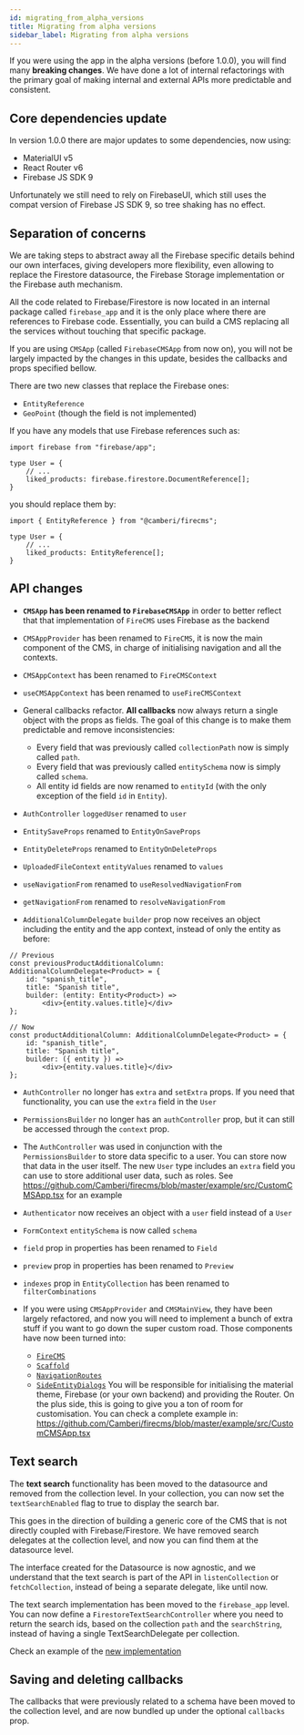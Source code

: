 ```yaml
---
id: migrating_from_alpha_versions
title: Migrating from alpha versions
sidebar_label: Migrating from alpha versions
---
```


If you were using the app in the alpha versions (before 1.0.0), you will find
many **breaking changes**. We have done a lot of internal refactorings with the
primary goal of making internal and external APIs more predictable and
consistent.

## Core dependencies update

In version 1.0.0 there are major updates to some dependencies, now using:

- MaterialUI v5
- React Router v6
- Firebase JS SDK 9

Unfortunately we still need to rely on FirebaseUI, which still uses the compat
version of Firebase JS SDK 9, so tree shaking has no effect.

## Separation of concerns

We are taking steps to abstract away all the Firebase specific details behind
our own interfaces, giving developers more flexibility, even allowing to replace
the Firestore datasource, the Firebase Storage implementation or the Firebase
auth mechanism.

All the code related to Firebase/Firestore is now located in an internal package
called `firebase_app` and it is the only place where there are references to
Firebase code. Essentially, you can build a CMS replacing all the services without
touching that specific package.

If you are using `CMSApp` (called
`FirebaseCMSApp` from now on), you will not be largely impacted by the changes
in this update, besides the callbacks and props specified bellow.

There are two new classes that replace the Firebase ones:

- `EntityReference`
- `GeoPoint` (though the field is not implemented)

If you have any models that use Firebase references such as:

```tsx
import firebase from "firebase/app";

type User = {
    // ...
    liked_products: firebase.firestore.DocumentReference[];
}
```

you should replace them by:

```tsx
import { EntityReference } from "@camberi/firecms";

type User = {
    // ...
    liked_products: EntityReference[];
}
```

## API changes

- **`CMSApp` has been renamed to `FirebaseCMSApp`** in order to better reflect
  that that implementation of `FireCMS` uses Firebase as the backend

- `CMSAppProvider` has been renamed to `FireCMS`, it is now the main component
  of the CMS, in charge of initialising navigation and all the contexts.

- `CMSAppContext` has been renamed to `FireCMSContext`
- `useCMSAppContext` has been renamed to `useFireCMSContext`

- General callbacks refactor. **All callbacks** now always return a single
  object with the props as fields. The goal of this change is to make them
  predictable and remove inconsistencies:
    - Every field that was previously called `collectionPath` now is simply
      called `path`.
    - Every field that was previously called `entitySchema` now is simply
      called `schema`.
    - All entity id fields are now renamed to `entityId` (with the only
      exception of the field `id` in `Entity`).

- `AuthController` `loggedUser` renamed to `user`

- `EntitySaveProps` renamed to `EntityOnSaveProps`

- `EntityDeleteProps` renamed to `EntityOnDeleteProps`

- `UploadedFileContext` `entityValues` renamed to `values`

- `useNavigationFrom` renamed to `useResolvedNavigationFrom`
- `getNavigationFrom` renamed to `resolveNavigationFrom`

- `AdditionalColumnDelegate` `builder` prop now receives an object including the
  entity and the app context, instead of only the entity as before:

```tsx
// Previous
const previousProductAdditionalColumn: AdditionalColumnDelegate<Product> = {
    id: "spanish_title",
    title: "Spanish title",
    builder: (entity: Entity<Product>) =>
        <div>{entity.values.title}</div>
};

// Now
const productAdditionalColumn: AdditionalColumnDelegate<Product> = {
    id: "spanish_title",
    title: "Spanish title",
    builder: ({ entity }) =>
        <div>{entity.values.title}</div>
};
```

- `AuthController` no longer has `extra` and `setExtra` props. If you need that
  functionality, you can use the `extra` field in the `User`

- `PermissionsBuilder` no longer has an `authController` prop, but it can still
  be accessed through the `context` prop.

- The `AuthController` was used in conjunction with the `PermissionsBuilder`
  to store data specific to a user. You can store now that data in the user itself.
  The new `User` type includes
  an `extra` field you can use to store additional user data, such as roles.
  See https://github.com/Camberi/firecms/blob/master/example/src/CustomCMSApp.tsx
  for an example

- `Authenticator` now receives an object with a `user` field instead of a `User`

- `FormContext` `entitySchema` is now called `schema`

- `field` prop in properties has been renamed to `Field`
- `preview` prop in properties has been renamed to `Preview`
- `indexes` prop in `EntityCollection` has been renamed to `filterCombinations`

- If you were using `CMSAppProvider` and `CMSMainView`, they have been largely
  refactored, and now you will need to implement a bunch of extra stuff if you
  want to go down the super custom road.
  Those components have now been turned into:
    - [`FireCMS`](api/functions/firecms.md)
    - [`Scaffold`](api/functions/scaffold.md)
    - [`NavigationRoutes`](api/functions/navigationroutes.md)
    - [`SideEntityDialogs`](api/functions/sideentitydialogs.md)
  You will be responsible for
  initialising the material theme, Firebase (or your own backend) and providing
  the Router. On the plus side, this is going to give you a ton of room for
  customisation. You can check a complete example in:
  https://github.com/Camberi/firecms/blob/master/example/src/CustomCMSApp.tsx

## Text search

The **text search** functionality has been moved to the datasource and removed
from the collection level. In your collection, you can now set
the `textSearchEnabled` flag to true to display the search bar.

This goes in the direction of building a generic core of the CMS that is not
directly coupled with Firebase/Firestore. We have removed search delegates
at the collection level, and now you can find them at the datasource level.

The interface created for the Datasource is now agnostic, and we understand that
the text search is part of the API in `listenCollection` or `fetchCollection`,
instead of being a separate delegate, like until now.

The text search implementation has been moved to the `firebase_app` level.
You can now define a `FirestoreTextSearchController` where you need to return
the search ids, based on the collection `path` and the `searchString`, instead
of having a single TextSearchDelegate per collection.

Check an example of the [new implementation](firebase_cms_app#text-search)

## Saving and deleting callbacks

The callbacks that were previously related to a schema have been moved to the
collection level, and are now bundled up under the optional `callbacks` prop.


